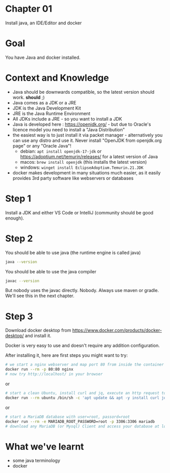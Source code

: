 # Chapter 01

Install java, an IDE/Editor and docker

# Goal

You have Java and docker installed.

# Context and Knowledge

* Java should be downwards compatible, so the latest version should work. **should** ;)
* Java comes as a JDK or a JRE
* JDK is the Java Development Kit
* JRE is the Java Runtime Environment
* All JDKs include a JRE - so you want to install a JDK
* Java is developed here : https://openjdk.org/ - but due to Oracle's licence model you need to install a "Java Distribution"
* the easiest way is to just install it via packet manager - alternatively you can use any distro and use it. Never install "OpenJDK from openjdk.org page" or any "Oracle Java"!
    * debian: `apt install openjdk-17-jdk` or https://adoptium.net/temurin/releases/ for a latest version of Java
    * macos: `brew install openjdk` (this installs the latest version)
    * windows: `winget install EclipseAdoptium.Temurin.21.JDK`
* docker makes development in many situations much easier, as it easily provides 3rd party software like webservers or databases


# Step 1

Install a JDK and either VS Code or IntelliJ (community should be good enough).

# Step 2

You should be able to use java (the runtime engine is called java)

```bash
java --version
```

You should be able to use the java compiler

```bash
javac --version
```

But nobody uses the javac directly. Nobody. Always use maven or gradle. We'll see this in the next chapter.

# Step 3 

Download docker desktop from https://www.docker.com/products/docker-desktop/ and install it.

Docker is very easy to use and doesn't require any addition configuration.

After installing it, here are first steps you might want to try:

```bash
# we start a nginx webserver and map port 80 from inside the container to your host
docker run --rm -p 80:80 nginx
# now try http://localhost/ in your browser
```

or

```bash
# start a clean Ubuntu, install curl and jq, execute an http request to math.oglimmer.com to solve 7*4 and format the resulting JSON nicely
docker run --rm ubuntu /bin/sh -c 'apt update && apt -y install curl jq && curl "https://math.oglimmer.de/v1/calc?expression=7%2A4" | jq'
```

or

```bash
# start a MariaDB database with user=root, passord=root
docker run --rm -e MARIADB_ROOT_PASSWORD=root -p 3306:3306 mariadb
# download any MariaDB (or Mysql) Client and access your database at localhost with root/root
```

# What we've learnt

* some java terminology
* docker
